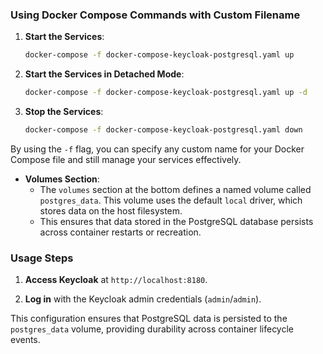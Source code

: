 
### Using Docker Compose Commands with Custom Filename

1. **Start the Services**:

   ```sh
   docker-compose -f docker-compose-keycloak-postgresql.yaml up
   ```

2. **Start the Services in Detached Mode**:

   ```sh
   docker-compose -f docker-compose-keycloak-postgresql.yaml up -d
   ```

3. **Stop the Services**:

   ```sh
   docker-compose -f docker-compose-keycloak-postgresql.yaml down
   ```
By using the `-f` flag, you can specify any custom name for your Docker Compose file and still manage your services effectively.

- **Volumes Section**: 
  - The `volumes` section at the bottom defines a named volume called `postgres_data`. This volume uses the default `local` driver, which stores data on the host filesystem.
  - This ensures that data stored in the PostgreSQL database persists across container restarts or recreation.

### Usage Steps

1. **Access Keycloak** at `http://localhost:8180`.

2. **Log in** with the Keycloak admin credentials (`admin`/`admin`).

This configuration ensures that PostgreSQL data is persisted to the `postgres_data` volume, providing durability across container lifecycle events.

